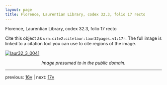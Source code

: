 ```yaml
---
layout: page
title: Florence, Laurentian Library, codex 32.3, folio 17 recto
---
```


Florence, Laurentian Library, codex 32.3, folio 17 recto

Cite this object as `urn:cite2:citelaur:laur32pages.v1:17r`.  The full image is linked to a citation tool you can use to cite regions of the image.

[![laur32_3_0041](http://www.homermultitext.org/iipsrv?IIIF=/project/homer/pyramidal/deepzoom/citelaur/laur32imgs/v1/laur32_3_0041.tif/full/800,/0/default.jpg)](http://www.homermultitext.org/ict2/?urn=urn:cite2:citelaur:laur32imgs.v1:laur32_3_0041) 

<p style="text-align: center; font-style: italic;">Image presumed to in the public domain.</p>

---

previous: [16v](../16v/) | next: [17v](../17v/)